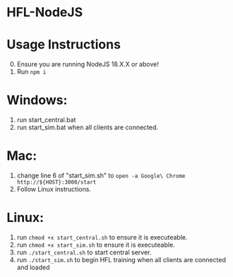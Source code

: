 # HFL-NodeJS

# Usage Instructions
0. Ensure you are running NodeJS 18.X.X or above!
1. Run `npm i`

# Windows:
1. run start_central.bat
2. run start_sim.bat when all clients are connected.

# Mac:
1. change line 6 of "start_sim.sh" to `open -a Google\ Chrome http://${HOST}:3000/start` 
2. Follow Linux instructions.

# Linux: 
1. run `chmod +x start_central.sh` to ensure it is executeable.
2. run `chmod +x start_sim.sh` to ensure it is executeable.
3. run `./start_central.sh` to start central server.
4. run `./start_sim.sh` to begin HFL training when all clients are connected and loaded